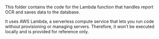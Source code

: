 


This folder contains the code for the Lambda function that handles report OCR and saves data to the database.

It uses AWS Lambda, a serverless compute service that lets you run code without provisioning or managing servers. Therefore, it won’t be executed locally and is provided for reference only.